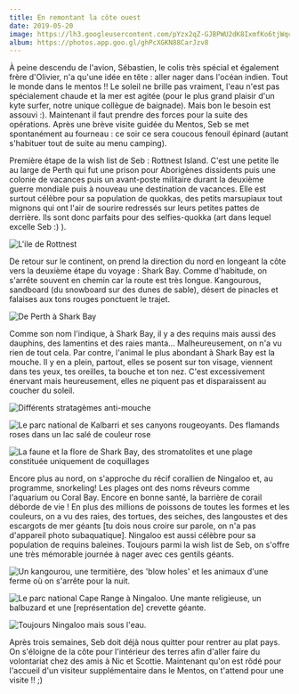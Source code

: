 ```yaml
---
title: En remontant la côte ouest
date: 2019-05-20
image: https://lh3.googleusercontent.com/pYzx2qZ-GJBPWU2dK8IxmfKo6tjWqccQkfBnkibjc_ZwppS1l6S2BzwVNZX51XSb1O8uQI3GyMP-ShF8qCir0c313IHurUU0T9e41AG_2fH9knLfLas-BGMbRfXeWjAdlo5WD_bZdI4=w600
album: https://photos.app.goo.gl/ghPcXGKN88CarJzv8
---
```


À peine descendu de l'avion, Sébastien, le colis très spécial et également frère d'Olivier, n'a qu'une idée en tête : aller nager dans l'océan indien. Tout le monde dans le mentos !! Le soleil ne brille pas vraiment, l'eau n'est pas spécialement chaude et la mer est agitée (pour le plus grand plaisir d'un kyte surfer, notre unique collègue de baignade). Mais bon le besoin est assouvi :). Maintenant il faut prendre des forces pour la suite des opérations. Après une brève visite guidée du Mentos, Seb se met spontanément au fourneau : ce soir ce sera coucous fenouil épinard (autant s'habituer tout de suite au menu camping). 

Première étape de la wish list de Seb : Rottnest Island. C'est une petite île au large de Perth qui fut une prison pour Aborigènes dissidents puis une colonie de vacances puis un avant-poste militaire durant la deuxième guerre mondiale puis à nouveau une destination de vacances. Elle est surtout célèbre pour sa population de quokkas, des petits marsupiaux tout mignons qui ont l'air de sourire redressés sur leurs petites pattes de derrière. Ils sont donc parfaits pour des selfies-quokka (art dans lequel excelle Seb :) ).

![](https://lh3.googleusercontent.com/ILqfurIKvR07YoMSEH3mQUhOTMnDLptDNpSajg5wai4q37rvu8jXtxocWMxQBnAyBTmesxQDZctEJ-jniNOPXohRndjz8w7lWoBvRLL9cxodPx8SIZLBPi1z5VNpG3afCDvK7WSEi6Y=w600 "L'ile de Rottnest")

De retour sur le continent, on prend la direction du nord en longeant la côte vers la deuxième étape du voyage : Shark Bay. Comme d'habitude, on s'arrête souvent en chemin car la route est très longue. Kangourous, sandboard (du snowboard sur des dunes de sable), désert de pinacles et falaises aux tons rouges ponctuent le trajet. 

![](https://lh3.googleusercontent.com/ddx_v7GhY_wEVVCnRNzya8o3GT1O7GYIq9EzGcEcBS4rEP_auFYUItLuhWZZjajVsjkVPBhjE76Ypbvhv3-hsfMPvK5gZ7O-D0ItLTEoSIdaWmKRPebCztm-QeA-kLp3guT1bXzNK9A=w600 "De Perth à Shark Bay")

Comme son nom l'indique, à Shark Bay, il y a des requins mais aussi des dauphins, des lamentins et des raies manta... Malheureusement, on n'a vu rien de tout cela. Par contre, l'animal le plus abondant à Shark Bay est la mouche. Il y en a plein, partout, elles se posent sur ton visage, viennent dans tes yeux, tes oreilles, ta bouche et ton nez. C'est excessivement énervant mais heureusement, elles ne piquent pas et disparaissent au coucher du soleil.

![](https://lh3.googleusercontent.com/hYpSTFjakY-F-Iewa2EgVHei7QhaBe3H3nMZTNAcsEvTm4P2p13Nz6ik5CMj62fffE_3AiaYUMmPPG9PxSVxrNodXtNyBpUafRDBXO27sEdPuOekIweCoeMvNCN5kaF4iyP6WKXi5Bg=w600 "Différents stratagèmes anti-mouche")


![](https://lh3.googleusercontent.com/BxvQB36aixf5l9JAbpb_sRZLQYazcVzL5oaoKw14ZNmJ6odarZ6POz3zlgK_BbSsv314TTu5GES0XDvWUZyVjwrG0_0pZwPR6GU7xUSCnyI8_wMSsdp_3KKrTTh3RZTVd_NoTW_vyxU=w600 "Le parc national de Kalbarri et ses canyons rougeoyants. Des flamands roses dans un lac salé de couleur rose")

![](https://lh3.googleusercontent.com/82kwT-O3Ft9yJNWQj3NEC9lAxjuFga9GwdKCsYGPclNx-RY-XnSPw3a8etOzYAnLKSLS3n9AMWIXZvl7xs_BmrYDoNOM7VjmfzCzklIC74G2ne4wUOXGK-z_pSy8meeFi7J90fNGvZQ=w600 "La faune et la flore de Shark Bay,  des stromatolites et une plage constituée uniquement de coquillages")

Encore plus au nord, on s'approche du récif corallien de Ningaloo et, au programme, snorkeling! Les plages ont des noms rêveurs comme l'aquarium ou Coral Bay. Encore en bonne santé, la barrière de corail déborde de vie ! En plus des millions de poissons de toutes les formes et les couleurs, on a vu des raies, des tortues, des seiches, des langoustes et des escargots de mer géants [tu dois nous croire sur parole, on n'a pas d'appareil photo subaquatique]. Ningaloo est aussi célèbre pour sa population de requins baleines. Toujours parmi la wish list de Seb, on s'offre une très mémorable journée à nager avec ces gentils géants.

![](https://lh3.googleusercontent.com/-dB1SkJjYuOfZmvv54HOohyCnR4McFRTd6wmJc9UxqIyowYhT4u2pXQO31ION1oahCTzH3Rw93CMHiNe7bfOqZYg6ptnus53JqE6E-CbOvTXi3TMD_TqCmvBQaJDZH63eAa4qtc3yLg=w600 "Un kangourou, une termitière, des 'blow holes' et les animaux d'une ferme où on s'arrête pour la nuit.")

![](https://lh3.googleusercontent.com/y-09G6DLKw_V9aKBI_gCQ9AuWFxgDfo4SI5P659fsvnm-9vz3NnuNwAIptxZgD_IFQRlVORjgoIEm1NxuuYFFw6icpU2ncK9VqQ9wsyiUfXFzrS34FQTKYnugyDmUarlr_yaVQ4hNi0=w600 "Le parc national Cape Range à Ningaloo. Une mante religieuse, un balbuzard et une [représentation de] crevette géante.")

![](https://lh3.googleusercontent.com/9ki3FM0fqoJbjtFlCKYIe8_smIxSYNl4trvAF3MBaYekNhCqWeP_77wtWYAdNeRBdIAw2t8rR8PtVp4GNDUBsCmAO8tTh70ub_ihfPdv08EkfJWIExFuhxKrfs11mElMo-CaKaQWhhA=w600 "Toujours Ningaloo mais sous l'eau.")

Après trois semaines, Seb doit déjà nous quitter pour rentrer au plat pays. On s'éloigne de la côte pour l'intérieur des terres afin  d'aller faire du volontariat chez des amis à Nic et Scottie. Maintenant qu'on est rôdé pour l'accueil d'un visiteur supplémentaire dans le Mentos, on t'attend pour une visite !! ;)

